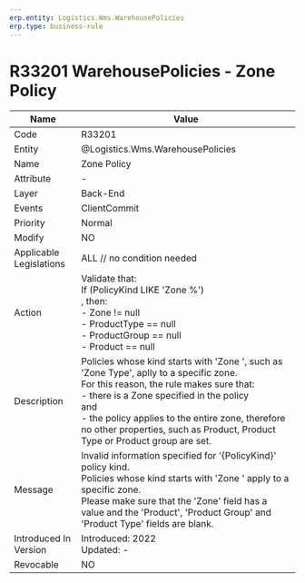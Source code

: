 ```yaml
---
erp.entity: Logistics.Wms.WarehousePolicies
erp.type: business-rule
---
```

# R33201 WarehousePolicies - Zone Policy

| Name | Value |
| ---- | ----- |
| Code | R33201 |
| Entity | @Logistics.Wms.WarehousePolicies |
| Name | Zone Policy |
| Attribute | - |
| Layer | Back-End                                        |
| Events | ClientCommit |
| Priority | Normal |
| Modify | NO |
| Applicable Legislations | ALL // no condition needed |
| Action | Validate that: <br/> If (PolicyKind LIKE 'Zone %') <br/>, then: <br/> - Zone != null <br/> - ProductType == null <br/> - ProductGroup == null <br/> - Product == null |
| Description | Policies whose kind starts with 'Zone ', such as 'Zone Type', aplly to a specific zone.  <br/> For this reason, the rule makes sure that: <br/> - there is a Zone specified in the policy <br/> and <br/> - the policy applies to the entire zone, therefore no other properties, such as Product, Product Type or Product group are set. |
| Message | Invalid information specified for '{PolicyKind}' policy kind. <br/> Policies whose kind starts with 'Zone ' apply to a specific zone. <br/> Please make sure that the 'Zone' field has a value and the 'Product', 'Product Group' and 'Product Type' fields are blank.|
| Introduced In Version | Introduced: 2022<br>Updated: - |
| Revocable | NO |
